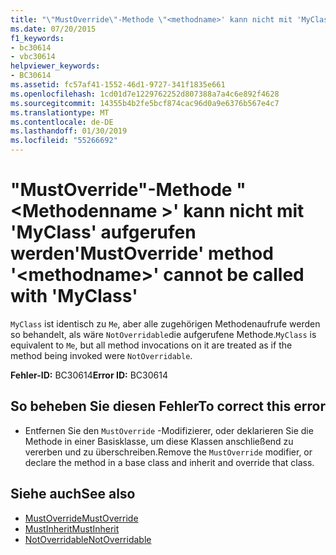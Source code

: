 ```yaml
---
title: "\"MustOverride\"-Methode \"<methodname>' kann nicht mit 'MyClass' aufgerufen werden"
ms.date: 07/20/2015
f1_keywords:
- bc30614
- vbc30614
helpviewer_keywords:
- BC30614
ms.assetid: fc57af41-1552-46d1-9727-341f1835e661
ms.openlocfilehash: 1cd01d7e1229762252d807388a7a4c6e892f4628
ms.sourcegitcommit: 14355b4b2fe5bcf874cac96d0a9e6376b567e4c7
ms.translationtype: MT
ms.contentlocale: de-DE
ms.lasthandoff: 01/30/2019
ms.locfileid: "55266692"
---
```

# <a name="mustoverride-method-methodname-cannot-be-called-with-myclass"></a><span data-ttu-id="f4d98-102">"MustOverride"-Methode "\<Methodenname >' kann nicht mit 'MyClass' aufgerufen werden</span><span class="sxs-lookup"><span data-stu-id="f4d98-102">'MustOverride' method '\<methodname>' cannot be called with 'MyClass'</span></span>
<span data-ttu-id="f4d98-103">`MyClass` ist identisch zu `Me`, aber alle zugehörigen Methodenaufrufe werden so behandelt, als wäre `NotOverridable`die aufgerufene Methode.</span><span class="sxs-lookup"><span data-stu-id="f4d98-103">`MyClass` is equivalent to `Me`, but all method invocations on it are treated as if the method being invoked were `NotOverridable`.</span></span>  
  
 <span data-ttu-id="f4d98-104">**Fehler-ID:** BC30614</span><span class="sxs-lookup"><span data-stu-id="f4d98-104">**Error ID:** BC30614</span></span>  
  
## <a name="to-correct-this-error"></a><span data-ttu-id="f4d98-105">So beheben Sie diesen Fehler</span><span class="sxs-lookup"><span data-stu-id="f4d98-105">To correct this error</span></span>  
  
-   <span data-ttu-id="f4d98-106">Entfernen Sie den `MustOverride` -Modifizierer, oder deklarieren Sie die Methode in einer Basisklasse, um diese Klassen anschließend zu vererben und zu überschreiben.</span><span class="sxs-lookup"><span data-stu-id="f4d98-106">Remove the `MustOverride` modifier, or declare the method in a base class and inherit and override that class.</span></span>  
  
## <a name="see-also"></a><span data-ttu-id="f4d98-107">Siehe auch</span><span class="sxs-lookup"><span data-stu-id="f4d98-107">See also</span></span>
- [<span data-ttu-id="f4d98-108">MustOverride</span><span class="sxs-lookup"><span data-stu-id="f4d98-108">MustOverride</span></span>](../../visual-basic/language-reference/modifiers/mustoverride.md)
- [<span data-ttu-id="f4d98-109">MustInherit</span><span class="sxs-lookup"><span data-stu-id="f4d98-109">MustInherit</span></span>](../../visual-basic/language-reference/modifiers/mustinherit.md)
- [<span data-ttu-id="f4d98-110">NotOverridable</span><span class="sxs-lookup"><span data-stu-id="f4d98-110">NotOverridable</span></span>](../../visual-basic/language-reference/modifiers/notoverridable.md)

